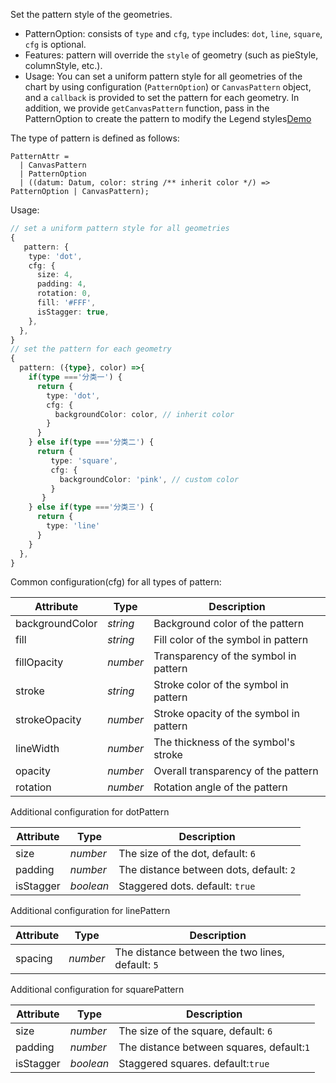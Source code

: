 Set the pattern style of the geometries.
- PatternOption: consists of `type` and `cfg`, `type` includes: `dot`, `line`, `square`, `cfg` is optional.
- Features: pattern will override the `style` of geometry (such as pieStyle, columnStyle, etc.).
- Usage: You can set a uniform pattern style for all geometries of the chart by using configuration (`PatternOption`) or `CanvasPattern` object, and a `callback` is provided to set the pattern for each geometry.
In addition, we provide `getCanvasPattern` function, pass in the PatternOption to create the pattern to modify the Legend styles[Demo](/zh/examples/plugin/pattern#legend-marker-with-pattern)

The type of pattern is defined as follows:
```plain
PatternAttr =
  | CanvasPattern
  | PatternOption
  | ((datum: Datum, color: string /** inherit color */) => PatternOption | CanvasPattern);
```

Usage:
```ts
// set a uniform pattern style for all geometries
{
   pattern: {
    type: 'dot',
    cfg: {
      size: 4,
      padding: 4,
      rotation: 0,
      fill: '#FFF',
      isStagger: true,
    },
  },
}
// set the pattern for each geometry
{
  pattern: ({type}, color) =>{
    if(type ==='分类一') {
      return { 
        type: 'dot',
        cfg: {
          backgroundColor: color, // inherit color
        }
      }
    } else if(type ==='分类二') {
      return {
         type: 'square',
         cfg: {
           backgroundColor: 'pink', // custom color
         }
       }
    } else if(type ==='分类三') {
      return { 
        type: 'line' 
      }
    }
  },
}
```
<!--Configuration items for each pattern-->

Common configuration(cfg) for all types of pattern:

| Attribute        | Type            | Description            |
| ------------- | --------------- | ---------------- |
| backgroundColor   | _string_         | Background color of the pattern |
| fill     | _string_         |  Fill color of the symbol in pattern  |
| fillOpacity   |   _number_ | Transparency of the symbol in pattern  |
| stroke   | _string_         | Stroke color of the symbol in pattern |
| strokeOpacity       | _number_         | Stroke opacity of the symbol in pattern  |
| lineWidth   | _number_         | The thickness of the symbol's stroke       |
| opacity | _number_         | Overall transparency of the pattern              |
| rotation    | _number_         | Rotation angle of the pattern   |

Additional configuration for dotPattern

| Attribute        | Type             | Description            |
| ------------- | --------------- | ---------------- |
| size          | _number_         | The size of the dot, default: `6`  |
| padding          | _number_         | The distance between dots, default: `2` |
| isStagger        | _boolean_         | Staggered dots. default: `true`    |

Additional configuration for linePattern

| Attribute        | Type             | Description           |
| ------------- | --------------- | ---------------- |
| spacing          | _number_         | The distance between the two lines, default: `5`  |

Additional configuration for squarePattern

| Attribute        | Type             | Description           |
| ------------- | --------------- | ---------------- |
| size          | _number_         | The size of the square, default: `6`  |
| padding          | _number_         | The distance between squares, default:`1` |
| isStagger        | _boolean_         | Staggered squares. default:`true`    |